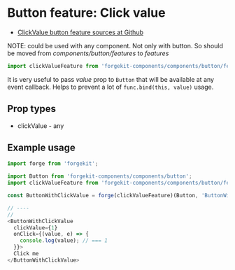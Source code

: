 # Button feature: Click value

* [ClickValue button feature sources at Github](https://github.com/tuchk4/forgekit-components/blob/master/lib/components/button/features/click-value/index.js)


NOTE: could be used with any component. Not only with button. So should be moved from *components/button/features* to *features*

```js
import clickValueFeature from 'forgekit-components/components/button/features/click-value';
```

It is very useful to pass *value* prop to `Button` that will be available at any event callback.  Helps to prevent a lot of `func.bind(this, value)` usage.

## Prop types

* clickValue - any

## Example usage

```js
import forge from 'forgekit';

import Button from 'forgekit-components/components/button';
import clickValueFeature from 'forgekit-components/components/button/features/click-value';

const ButtonWithClickValue = forge(clickValueFeature)(Button, 'ButtonWithClickValue');

// ----
//
<ButtonWithClickValue
  clickValue={1}
  onClick={(value, e) => {
    console.log(value); // === 1
  }}>
  Click me
</ButtonWithClickValue>

```
